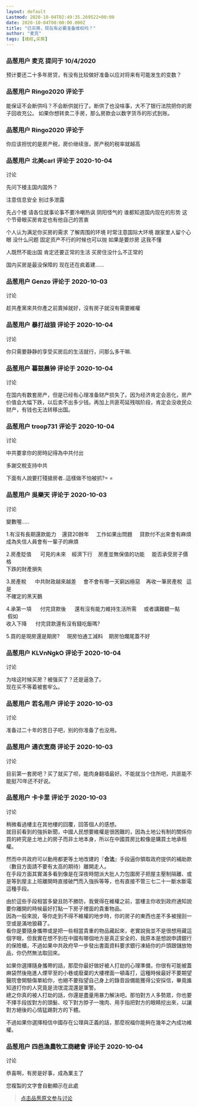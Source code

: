 ```yaml
---
layout: default
Lastmod: 2020-10-04T02:49:35.269522+00:00
date: 2020-10-04T00:00:00.000Z
title: "已买房，现在有必要准备维权吗？"
author: "麦克"
tags: [维权,买房]
---
```



### 品葱用户 **麦克** 提问于 10/4/2020
    
预计要还二十多年房贷，有没有比较做好准备以应对将来有可能发生的变数？
    
                

### 品葱用户 **Ringo2020** 评论于 
        
能保证不会断供吗？不会断供就行了。断供了也没啥事，大不了银行法院把你的房子回收充公。 如果你想转卖二手房，那么房款会以数字货币的形式到账。
        
                

### 品葱用户 **Ringo2020** 评论于 
        
你应该担忧的是房产税，房价继续涨，房产税的税率就越高
        
                

### 品葱用户 **北美carl** 评论于 2020-10-04
讨论

        
先问下楼主国内国外？  
  
注意信息安全 别过多泄露  
  
先占个楼 请各位就事论事不要冷嘲热讽 阴阳怪气的 谁都知道国内现在的形势 这个节骨眼买房肯定也有他自己的苦衷   
  
个人认为满足你买房的需求 了解周围的环境 时常注意国际大环境 跟家里人留个心眼 没什么问题 固定资产不行的时候也可以抛 如果是要炒房 这我不懂  
  
人既然不能出国 肯定还要正常的生活 买房住没什么不正常的   
  
国内买房是最没保障的 现在还在疯着建……
        
                

### 品葱用户 **Genzo** 评论于 2020-10-03
讨论

        
趁共產黨來共你產之前賣掉就好，沒有房子就沒有需要維權
        
                

### 品葱用户 **暴打战狼** 评论于 2020-10-04
讨论

        
你只需要静静的享受买房后的生活就行，问那么多干嘛.
        
                

### 品葱用户 **暮鼓晨钟** 评论于 2020-10-04
讨论

        
在国内有数套房产，但是已经有心理准备财产损失了。因为经济肯定会恶化，房产价值会大幅下跌，以后卖不出多少钱。再加上共匪苟延残喘阶段，肯定会没收民众财产，有钱也无法转移出国。
        
                

### 品葱用户 **troop731** 评论于 2020-10-04
讨论

        
中共要拿你的房時記得為中共付出  
  
多謝交稅支持中共  
  
下面有人說要打殘搶房者..這樣做不怕被抓?= =
        
                

### 品葱用户 **吳樂天** 评论于 2020-10-03
讨论

        
變數喔.....  
  
1.有沒有長期還款能力    還貸20餘年     工作如果出問題     貸款付不出來會有麻煩  
成為失信人員會有一輩子的麻煩  
  
2.房產貶值      可見的未來    經濟下行    房產並無保值的功能     能否承受房子價格  
下跌的財產損失  
  
3.房產稅      中共財政越來越差     會不會有哪一天窮凶極惡    再收一筆房產稅   這是  
不確定的黑天鵝  
  
4.承第一項      付完貸款後      還有沒有能力維持生活所需     或者講難聽一點     假如  
收入下降      付完貸款還有沒有錢吃飯嗎?  
  
5.買的是現房還是期房?     現房怕通工減料    期房怕爛尾蓋不好
        
                

### 品葱用户 **KLVnNgkO** 评论于 2020-10-04
讨论

        
为啥这时候买房？被强买了？还是逼急了。  
现在买不等着被套牢么。
        
                

### 品葱用户 **若名用户** 评论于 2020-10-03
讨论

        
准备过二十年的苦日子吧，别的你准备了也没用。
        
                

### 品葱用户 **通衣宽商** 评论于 2020-10-03
讨论

        
目前第一套房吧？买了就买了呗，能肉身翻墙最好。不能就当个住所吧，共匪能不能挺70年还不好说。
        
                

### 品葱用户 **卡卡里** 评论于 2020-10-03
讨论

        
稍微看過樓主在其他樓的回覆，回答個人的感想。  
就目前看到的強拆新聞，中國人民想要維權是很困難的，因為土地公有制的關係你買的終究是土地上的房子而非土地本身，所以在中國買房比較像是購買土地承租權。  
  
然而中共政府可以動用都更等土地改建的『**合法**』手段逼你領取政府提供的補助款（數目方面請不要有太高的期待）離開走人。  
在手段方面其實滿多看到像是在深夜時間派大批人力包圍房子把屋主壓制隔離、或是等到屋主上班離開時直接破門而入強拆等等，也有直接不管三七二十一斷水斷電這種手段。  
  
由於這些手段相當多變且防不勝防，我覺得在維權之前，當樓主你收到政府通知說要你離開的時候最好打點一下房子裡面的貴重物品。  
因為一般來說，等你走到不得不維權的地步時，你的房子的東西也差不多被搜刮一空或是滿地狼藉了。  
看你是要隨身攜帶或是把一些相當貴重的物品藏起來，老實說我並不是很想用藏這個字眼，但我實在想不到在中國有哪個地方是真正安全的，我原本是想說申請銀行的保險櫃，不過如果中共政府早一步發出書面資料要求銀行凍結你的戶頭跟儲放物品，你仍然無法取回來。  
  
如果你選擇隨身攜帶的話，那麼你最好做好被人打劫的心理準備，你很有可能被蓋麻袋然後拖進人煙罕至的小巷或廢棄的大樓裡面一頓毒打，這種時候最好不要期望醫院會開驗傷單給你，也絕不要指望自己身上的錄音設備能獲得公安採信，畢竟誰知道打你的人究竟是流氓混混還是軍警。  
總之你真的被人打劫的話，你還是盡量用暴力解決吧。那怕對方人多勢眾，你也要不擇手段拔對方的頭髮、咬下對方脖子一塊肉、用手指把對方的眼睛挖出來，以讓對方絕後的心情猛踢對方的下體。  
  
不過如果你選擇相信中國存在公理與正義的話，那麼祝福你能夠在幾年之內成功維權。
        
                

### 品葱用户 **四邑漁農牧工商總會** 评论于 2020-10-04
讨论

        
恭喜啊，有房是好事，成為業主了  
  
您複製的文字會自動顯示在此處
        
                





> [点击品葱原文参与讨论](https://pincong.rocks/question/31720)

